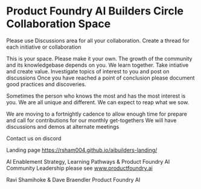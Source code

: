 # Product Foundry AI Builders Circle Collaboration Space

Please use Discussions area for all your collaboration. Create a thread for each initiative or collaboration

This is your space. Please make it your own. The growth of the community and its knowledgebase depends on you.
We learn together. Take intiative and create value. Investigate topics of interest to you and post on discussions
Once you have reached a point of conclusion please document good practices and discoveries.

Sometimes the person who knows the most and has the most interest is you. We are all unique and different. We can expect to reap what we sow.

We are moving to a fortnightly cadence to allow enough time for prepare and call for contributions for our monthly get-togethers
We will have discussions and demos at alternate meetings

Contact us on discord

Landing page https://rsham004.github.io/aibuilders-landing/

AI Enablement Strategy, Learning Pathways & Product Foundry AI Community Leadership please see www.productfoundry.ai

Ravi Shamihoke & Dave Braendler
Product Foundry AI

